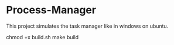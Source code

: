 # Process-Manager
This project simulates the task manager like in windows on ubuntu.


chmod +x build.sh
make build